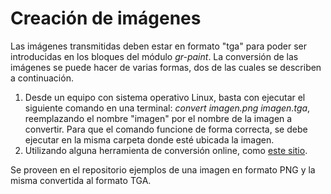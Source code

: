 # Creación de imágenes

Las imágenes transmitidas deben estar en formato "tga" para poder ser introducidas en los bloques del módulo _gr-paint_. La conversión de las imágenes se puede hacer de varias formas, dos de las cuales se describen a continuación.

1. Desde un equipo con sistema operativo Linux, basta con ejecutar el siguiente comando en una terminal: _convert imagen.png imagen.tga_, reemplazando el nombre "imagen" por el nombre de la imagen a convertir. Para que el comando funcione de forma correcta, se debe ejecutar en la misma carpeta donde esté ubicada la imagen.
2. Utilizando alguna herramienta de conversión online, como [este sitio](https://convertio.co/png-tga/).

Se proveen en el repositorio ejemplos de una imagen en formato PNG y la misma convertida al formato TGA.
